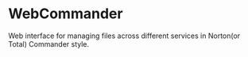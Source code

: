 # WebCommander
Web interface for managing files across different services in Norton(or Total) Commander style.
